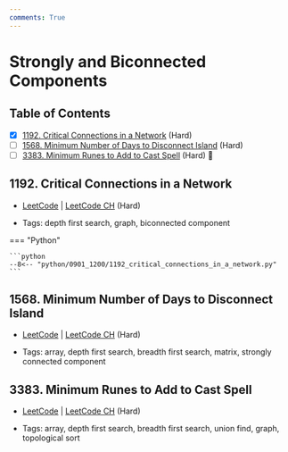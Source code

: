```yaml
---
comments: True
---
```


# Strongly and Biconnected Components

## Table of Contents

- [x] [1192. Critical Connections in a Network](https://leetcode.cn/problems/critical-connections-in-a-network/) (Hard)
- [ ] [1568. Minimum Number of Days to Disconnect Island](https://leetcode.cn/problems/minimum-number-of-days-to-disconnect-island/) (Hard)
- [ ] [3383. Minimum Runes to Add to Cast Spell](https://leetcode.cn/problems/minimum-runes-to-add-to-cast-spell/) (Hard) 👑

## 1192. Critical Connections in a Network

-   [LeetCode](https://leetcode.com/problems/critical-connections-in-a-network/) | [LeetCode CH](https://leetcode.cn/problems/critical-connections-in-a-network/) (Hard)

-   Tags: depth first search, graph, biconnected component

=== "Python"

    ```python
    --8<-- "python/0901_1200/1192_critical_connections_in_a_network.py"
    ```



## 1568. Minimum Number of Days to Disconnect Island

-   [LeetCode](https://leetcode.com/problems/minimum-number-of-days-to-disconnect-island/) | [LeetCode CH](https://leetcode.cn/problems/minimum-number-of-days-to-disconnect-island/) (Hard)

-   Tags: array, depth first search, breadth first search, matrix, strongly connected component


## 3383. Minimum Runes to Add to Cast Spell

-   [LeetCode](https://leetcode.com/problems/minimum-runes-to-add-to-cast-spell/) | [LeetCode CH](https://leetcode.cn/problems/minimum-runes-to-add-to-cast-spell/) (Hard)

-   Tags: array, depth first search, breadth first search, union find, graph, topological sort
